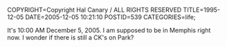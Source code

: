 COPYRIGHT=Copyright Hal Canary / ALL RIGHTS RESERVED
TITLE=1995-12-05
DATE=2005-12-05 10:21:10
POSTID=539
CATEGORIES=life;

It's 10:00 AM December 5, 2005. I am supposed to be in Memphis right now. I wonder if there is still a CK's on Park?
